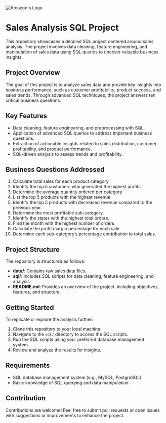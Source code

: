 
<img src="(https://upload.wikimedia.org/wikipedia/commons/thumb/a/a9/Amazon_logo.svg/603px-Amazon_logo.svg.png)" alt="Amazon's Logo">

# Sales Analysis SQL Project

This repository showcases a detailed SQL project centered around sales analysis. The project involves data cleaning, feature engineering, and manipulation of sales data using SQL queries to uncover valuable business insights.

## Project Overview
The goal of this project is to analyze sales data and provide key insights into business performance, such as customer profitability, product success, and sales trends. Through advanced SQL techniques, the project answers ten critical business questions.

## Key Features
- Data cleaning, feature engineering, and preprocessing with SQL.
- Application of advanced SQL queries to address important business questions.
- Extraction of actionable insights related to sales distribution, customer profitability, and product performance.
- SQL-driven analysis to assess trends and profitability.

## Business Questions Addressed
1. Calculate total sales for each product category.
2. Identify the top 5 customers who generated the highest profits.
3. Determine the average quantity ordered per category.
4. List the top 5 products with the highest revenue.
5. Identify the top 5 products with decreased revenue compared to the previous year.
6. Determine the most profitable sub-category.
7. Identify the states with the highest total orders.
8. Find the month with the highest number of orders.
9. Calculate the profit margin percentage for each sale.
10. Determine each sub-category’s percentage contribution to total sales.

## Project Structure
The repository is structured as follows:
- **data/**: Contains raw sales data files.
- **sql/**: Includes SQL scripts for data cleaning, feature engineering, and analysis.
- **README.md**: Provides an overview of the project, including objectives, features, and structure.

## Getting Started
To replicate or explore the analysis further:
1. Clone this repository to your local machine.
2. Navigate to the `sql/` directory to access the SQL scripts.
3. Run the SQL scripts using your preferred database management system.
4. Review and analyze the results for insights.

## Requirements
- SQL database management system (e.g., MySQL, PostgreSQL).
- Basic knowledge of SQL querying and data manipulation.

## Contribution
Contributions are welcome! Feel free to submit pull requests or open issues with suggestions or improvements to enhance the project.
